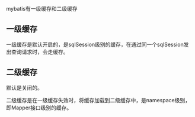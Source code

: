 mybatis有一级缓存和二级缓存

## 一级缓存

一级缓存是默认开启的，是sqlSession级别的缓存，在通过同一个sqlSession发出查询请求时，会走缓存。



## 二级缓存

默认是关闭的。

二级缓存是在一级缓存失效时，将缓存加载到二级缓存中，是namespace级别，即Mapper接口级别的缓存。